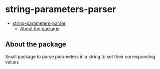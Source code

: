 # string-parameters-parser

- [string-parameters-parser](#string-parameters-parser)
  - [About the package](#about-the-package)

## About the package
Small package to parse parameters in a string to set their corresponding values